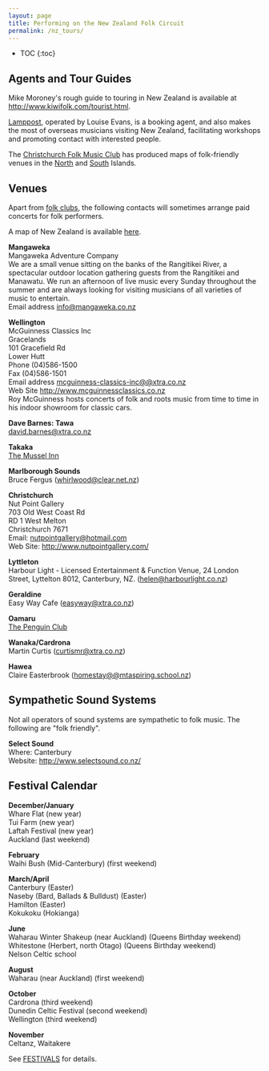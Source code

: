```yaml
---
layout: page
title: Performing on the New Zealand Folk Circuit
permalink: /nz_tours/
---
```


* TOC
{:toc}

Agents and Tour Guides
----------------------


Mike Moroney's rough guide to touring in New Zealand is available at
<a href="http://www.kiwifolk.com/tourist.html">http://www.kiwifolk.com/tourist.html</a>.



<a href="http://www.lamppost.co.nz/">Lamppost</a>, operated by Louise
Evans, is a booking agent, and also makes the most of overseas musicians
visiting New Zealand, facilitating workshops and promoting contact with
interested people.



The <a href="http://www.folkmusic.org.nz">Christchurch Folk Music Club</a>
has produced maps of folk-friendly venues in the
<a href="http://www.kiwifolk.org.nz/pdf/North Island Club Map 		PDF 		final.pdf">North</a>
and <a href="http://www.kiwifolk.org.nz/pdf/South Island Folk Clubs Final 2012.pdf">South</a>
Islands.

Venues
------

Apart from <a href="clubs.html">folk clubs</a>, the following contacts will
sometimes arrange paid concerts for folk performers.

A map of New Zealand is available <a target="_blank" href="{{ site.map_url }}"> here</a>.


<strong>Mangaweka</strong>
<br />Mangaweka Adventure Company
<br />We are a small venue sitting on the banks of the Rangitikei River, a spectacular outdoor location gathering
guests from the Rangitikei and Manawatu. We run an afternoon of live music every Sunday throughout the summer and
are always looking for visiting musicians of all varieties of music to entertain.
<br />Email address <a href="MAILTO:info@mangaweka.co.nz">info@mangaweka.co.nz</a>


<strong>Wellington</strong>
<br />McGuinness Classics Inc
<br />Gracelands
<br />101 Gracefield Rd
<br />Lower Hutt
<br />Phone (04)586-1500
<br />Fax (04)586-1501
<br />Email address  <a href="MAILTO:mcguinness-classics-inc@@xtra.co.nz">mcguinness-classics-inc@@xtra.co.nz</a>
<br />Web Site
<a href="http://www.mcguinnessclassics.co.nz">http://www.mcguinnessclassics.co.nz</a>
<br />Roy McGuinness hosts concerts of folk and roots music from time to
time in his indoor showroom for classic cars.



<strong>Dave Barnes: Tawa</strong>
<br /><a href="MAILTO:david.barnes@xtra.co.nz">david.barnes@xtra.co.nz</a>



<strong>Takaka</strong>
<br /><a href="http://www.musselinn.co.nz/">The Mussel Inn</a>



<strong>Marlborough Sounds</strong>
<br />Bruce Fergus
(<a href="MAILTO:whirlwood@clear.net.nz">whirlwood@clear.net.nz</a>)



<strong>Christchurch</strong>
<br />Nut Point Gallery
<br />703 Old West Coast Rd
<br />RD 1 West Melton
<br />Christchurch 7671
<br />Email: <a href="mailto:nutpointgallery@hotmail.com">nutpointgallery@hotmail.com</a>
<br />Web Site: <a href="http://www.nutpointgallery.com/">http://www.nutpointgallery.com/</a>



<strong>Lyttleton</strong>
<br />Harbour Light - Licensed Entertainment & Function Venue,
24 London Street, Lyttelton 8012, Canterbury, NZ.
(<a href="MAILTO:helen@harbourlight.co.nz">helen@harbourlight.co.nz</a>)



<strong>Geraldine</strong>
<br />Easy Way Cafe (<a href="MAILTO:easyway@xtra.co.nz">easyway@xtra.co.nz</a>)



<strong>Oamaru</strong>
<br /><a href="http://www.thepenguinclub.co.nz/">The Penguin Club</a>



<strong>Wanaka/Cardrona</strong>
<br />Martin Curtis
(<a href="MAILTO:curtismr@xtra.co.nz">curtismr@xtra.co.nz</a>)



<strong>Hawea</strong>
<br />Claire Easterbrook
(<a href="MAILTO:homestay@@mtaspiring.school.nz">homestay@@mtaspiring.school.nz</a>)

Sympathetic Sound Systems
-------------------------

Not all operators of sound systems are sympathetic to folk music. The
following are "folk friendly".


<strong>Select Sound</strong>
<br />Where: Canterbury
<br />Website: <a href="http://www.selectsound.co.nz/">http://www.selectsound.co.nz/</a>


Festival Calendar
-----------------

<strong>December/January</strong>
<br />Whare Flat (new year)
<br />Tui Farm (new year)
<br />Laftah Festival (new year)
<br />Auckland (last weekend)



<strong>February</strong>
<br />Waihi Bush (Mid-Canterbury) (first weekend)



<strong>March/April</strong>
<br />Canterbury (Easter)
<br />Naseby (Bard, Ballads &#38; Bulldust) (Easter)
<br />Hamilton (Easter)
<br />Kokukoku (Hokianga)



<strong>June</strong>
<br />Waharau Winter Shakeup (near Auckland) (Queens Birthday weekend)
<br />Whitestone (Herbert, north Otago) (Queens Birthday weekend)
<br />Nelson Celtic school



<strong>August</strong>
<br />Waharau (near Auckland) (first weekend)



<strong>October</strong>
<br />Cardrona (third weekend)
<br />Dunedin Celtic Festival (second weekend)
<br />Wellington (third weekend)



<strong>November</strong>
<br />Celtanz, Waitakere



See <a href="/live_music/festivals.html">FESTIVALS</a> for details.
